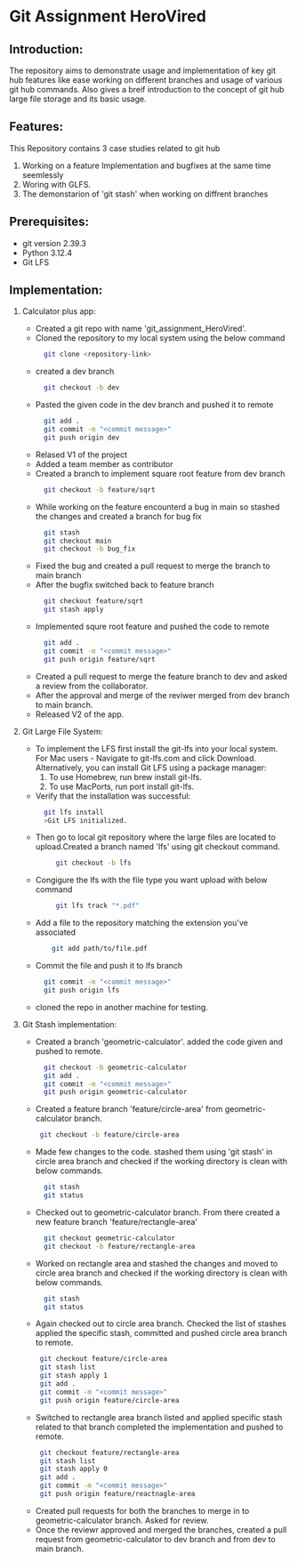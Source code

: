 # Git Assignment HeroVired
## Introduction:
  The repository aims to demonstrate usage and implementation of key git hub features like ease working on different branches and usage of various git hub commands. Also gives a breif introduction to the concept of git hub large file storage and its basic usage. 
  
## Features:
  This Repository contains 3 case studies related to git hub
  1. Working on a feature Implementation and bugfixes at the same time seemlessly
  2. Woring with GLFS.
  3. The demonstarion of 'git stash' when working on diffrent branches

## Prerequisites:
  - git version 2.39.3 
  - Python 3.12.4
  - Git LFS

## Implementation:
1. Calculator plus app:
   - Created a git repo with name 'git_assignment_HeroVired'.
   - Cloned the repository to my local system using the below command
     ```sh
       git clone <repository-link> 
     ```
   - created a dev branch
     ```sh
       git checkout -b dev
      ```
   - Pasted the given code in the dev branch and pushed it to remote
     ```sh
       git add .
       git commit -m "<commit message>"
       git push origin dev
      ```
   - Relased V1 of the project
   - Added a team member as contributor
   - Created a branch to implement square root feature from dev branch
     ```sh
       git checkout -b feature/sqrt
      ```
   - While working on the feature encounterd a bug in main so stashed the changes and created a branch for bug fix
     ```sh
       git stash
       git checkout main
       git checkout -b bug_fix
      ```
   - Fixed the bug and created a pull request to merge the branch to main branch
   - After the bugfix switched back to feature branch
     ```sh
       git checkout feature/sqrt
       git stash apply
     ```
   - Implemented squre root feature and pushed the code to remote
     ```sh
       git add .
       git commit -m "<commit message>"
       git push origin feature/sqrt
     ```
   - Created a pull request to merge the feature branch to dev and asked a review from the collaborator.
   - After the approval and merge of the reviwer merged from dev branch to main branch.
   - Released V2 of the app.
     
2. Git Large File System:
    - To implement the LFS first install the git-lfs into your local system. For Mac users - Navigate to git-lfs.com and click Download. Alternatively, you can install Git LFS using a package manager:
      1. To use Homebrew, run brew install git-lfs.
      2. To use MacPorts, run port install git-lfs.
    - Verify that the installation was successful:
      ```sh
        git lfs install
        >Git LFS initialized.
      ```
    - Then go to local git repository where the large files are located to upload.Created a branch named 'lfs' using git checkout command.
      ```sh
           git checkout -b lfs
      ```
    - Congigure the lfs with the file type you want upload with below command
      ```sh
           git lfs track "*.pdf"
      ```
    - Add a file to the repository matching the extension you've associated
       ```sh
           git add path/to/file.pdf
       ```
    - Commit the file and push it to lfs branch
      ```sh
        git commit -m "<commit message>"
        git push origin lfs
      ```
    - cloned the repo in another machine for testing.
    
3. Git Stash implementation:
    - Created a branch 'geometric-calculator'. added the code given and pushed to remote.
      ```sh
        git checkout -b geometric-calculator
        git add .
        git commit -m "<commit message>"
        git push origin geometric-calculator
      ```
    - Created a feature branch 'feature/circle-area' from geometric-calculator branch.
       ```sh
        git checkout -b feature/circle-area
       ```
    - Made few changes to the code. stashed them using 'git stash' in circle area branch and checked if the working directory is clean with below commands.
      ```sh
        git stash
        git status
      ```
    - Checked out to geometric-calculator branch. From there created a new feature branch 'feature/rectangle-area'
      ```sh
        git checkout geometric-calculator
        git checkout -b feature/rectangle-area
      ```
    - Worked on rectangle area and stashed the changes and moved to circle area branch and checked if the working directory is clean with below commands.
      ```sh
        git stash
        git status
      ```
    - Again checked out to circle area branch. Checked the list of stashes applied the specific stash, committed and pushed circle area branch to remote.
       ```sh
        git checkout feature/circle-area
        git stash list
        git stash apply 1
        git add .
        git commit -m "<commit message>"
        git push origin feature/circle-area 
      ```
    - Switched to rectangle area branch listed and applied specific stash related to that branch completed the implementation and pushed to remote.
       ```sh
        git checkout feature/rectangle-area
        git stash list
        git stash apply 0
        git add .
        git commit -m "<commit message>"
        git push origin feature/reactnagle-area 
      ```
    - Created pull requests for both the branches to merge in to geometric-calculator branch. Asked for review.
    - Once the reviewr approved and merged the branches, created a pull request from geometric-calculator to dev branch and from dev to main branch.
  
    
